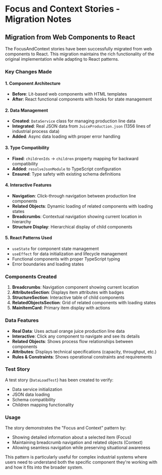 # Focus and Context Stories - Migration Notes

## Migration from Web Components to React

The FocusAndContext stories have been successfully migrated from web components to React. This migration maintains the rich functionality of the original implementation while adapting to React patterns.

### Key Changes Made

#### 1. Component Architecture

- **Before**: Lit-based web components with HTML templates
- **After**: React functional components with hooks for state management

#### 2. Data Management

- **Created**: `DataService` class for managing production line data
- **Integrated**: Real JSON data from `JuiceProduction.json` (1356 lines of industrial process data)
- **Added**: Async data loading with proper error handling

#### 3. Type Compatibility

- **Fixed**: `childrenIds` → `children` property mapping for backward compatibility
- **Added**: `resolveJsonModule` to TypeScript configuration
- **Ensured**: Type safety with existing schema definitions

#### 4. Interactive Features

- **Navigation**: Click-through navigation between production line components
- **Related Objects**: Dynamic loading of related components with loading states
- **Breadcrumbs**: Contextual navigation showing current location in hierarchy
- **Structure Display**: Hierarchical display of child components

#### 5. React Patterns Used

- `useState` for component state management
- `useEffect` for data initialization and lifecycle management
- Functional components with proper TypeScript typing
- Error boundaries and loading states

### Components Created

1. **Breadcrumbs**: Navigation component showing current location
2. **AttributesSection**: Displays item attributes with badges
3. **StructureSection**: Interactive table of child components
4. **RelatedObjectsSection**: Grid of related components with loading states
5. **MainItemCard**: Primary item display with actions

### Data Features

- **Real Data**: Uses actual orange juice production line data
- **Interactive**: Click any component to navigate and see its details
- **Related Objects**: Shows process flow relationships between components
- **Attributes**: Displays technical specifications (capacity, throughput, etc.)
- **Rules & Constraints**: Shows operational constraints and requirements

### Test Story

A test story (`DataLoadTest`) has been created to verify:

- Data service initialization
- JSON data loading
- Schema compatibility
- Children mapping functionality

### Usage

The story demonstrates the "Focus and Context" pattern by:

- Showing detailed information about a selected item (Focus)
- Maintaining breadcrumb navigation and related objects (Context)
- Allowing seamless navigation while preserving situational awareness

This pattern is particularly useful for complex industrial systems where users need to understand both the specific component they're working with and how it fits into the broader system.

